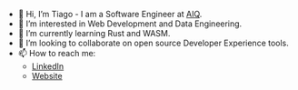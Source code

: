 - 👋 Hi, I’m Tiago - I am a Software Engineer at [AIQ](https://www.aiqintelligence.ae).
- 👀 I’m interested in Web Development and Data Engineering.
- 🌱 I’m currently learning Rust and WASM.
- 💞️ I’m looking to collaborate on open source Developer Experience tools.
- 📫 How to reach me: 
    - [LinkedIn](https://www.linkedin.com/in/tiagoclaropessoa)
    - [Website](https://www.tpessoa.xyz/)

<!---
tcpessoa/tcpessoa is a ✨ special ✨ repository because its `README.md` (this file) appears on your GitHub profile.
You can click the Preview link to take a look at your changes.
--->
